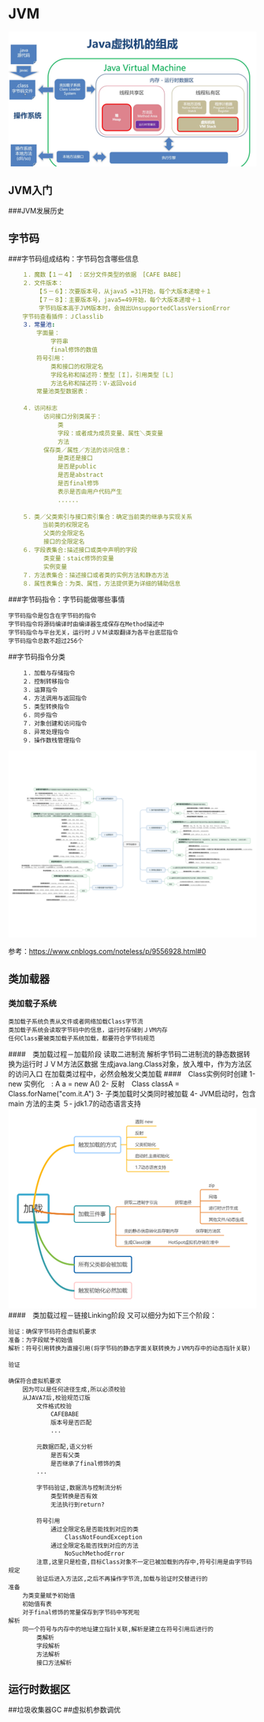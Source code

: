 # JVM 
![](../images/jvm.png)
## JVM入门
###JVM发展历史
###
## 字节码
###字节码组成结构：字节码包含哪些信息
```yaml
    １．魔数【１－４】　：区分文件类型的依据　[CAFE BABE]
    ２．文件版本：
        【５－６】：次要版本号，从java5 =31开始，每个大版本递增＋１
        【７－８】：主要版本号，java5=49开始，每个大版本递增＋１
　       字节码版本高于JVM版本时，会抛出UnsupportedClassVersionError
    字节码查看插件：ＪClasslib
    ３．常量池:
        字面量：
            字符串
            final修饰的数值
        符号引用：
            类和接口的权限定名
            字段名称和描述符：整型［Ｉ］，引用类型［Ｌ］
            方法名称和描述符：V-返回void
        常量池类型数据表：    

    ４．访问标志
          访问接口分别类属于：
              类
              字段：或者成为成员变量、属性＼类变量
              方法
          保存类／属性／方法的访问信息：
              是类还是接口
              是否是public
              是否是abstract
              是否final修饰
              表示是否由用户代码产生
              ......
              
    ５．类／父类索引与接口索引集合：确定当前类的继承与实现关系
        　当前类的权限定名
          父类的全限定名
          接口的全限定名
    ６．字段表集合:描述接口或类中声明的字段
          类变量：staic修饰的变量
          实例变量
    ７．方法表集合：描述接口或者类的实例方法和静态方法
    ８．属性表集合：为类、属性，方法提供更为详细的辅助信息
```
###字节码指令：字节码能做哪些事情
   
    字节码指令是包含在字节码的指令
    字节码指令将源码编译时由编译器生成保存在Method描述中
    字节码指令与平台无关，运行时ＪＶＭ读取翻译为各平台底层指令
    字节码指令总数不超过256个
##字节码指令分类
```shell script
    １．加载与存储指令
    ２．控制转移指令
    ３．运算指令
    ４．方法调用与返回指令
    ５．类型转换指令
    ６．同步指令
    ７．对象创建和访问指令
    ８．异常处理指令
    ９．操作数栈管理指令
```
![](../images/bytecode-classification.png)

参考：https://www.cnblogs.com/noteless/p/9556928.html#0
## 类加载器
### 类加载子系统
    类加载子系统负责从文件或者网络加载Class字节流
    类加载子系统会读取字节码中的信息，运行时存储到ＪVM内存
    任何Class要被类加载子系统加载，都要符合字节码规范
####　类加载过程－加载阶段
    读取二进制流
    解析字节码二进制流的静态数据转换为运行时ＪＶＭ方法区数据
    生成java.lang.Class对象，放入堆中，作为方法区的访问入口
    在加载类过程中，必然会触发父类加载
####　Class实例何时创建
    1- new 实例化　: A a = new A()
    2- 反射　Class classA = Class.forName("com.it.A")
    3- 子类加载时父类同时被加载
    4- JVM启动时，包含main 方法的主类
    ５- jdk1.7的动态语言支持
![](../images/jvm-load.png)    
####　类加载过程－链接Linking阶段
又可以细分为如下三个阶段：
    
    验证：确保字节码符合虚拟机要求
    准备：为字段赋予初始值
    解析：符号引用转换为直接引用(将字节码的静态字面关联转换为ＪVM内存中的动态指针关联)
    
    验证
    
    确保符合虚拟机要求
        因为可以是任何途径生成,所以必须校验
        从JAVA7后,校验规范订版
            文件格式校验
                CAFEBABE
                版本号是否匹配
                ...
                
            元数据匹配,语义分析
                是否有父类
                是否继承了final修饰的类
            ...
            
            字节码验证,数据流与控制流分析
                类型转换是否有效
                无法执行到return?
            
            符号引用
                通过全限定名是否能找到对应的类
                    ClassNotFoundException
                通过全限定名能否找到对应的方法
                    NoSuchMethodError
            注意,这里只是检查,目标Class对象不一定已被加载到内存中,符号引用是由字节码规定
            验证后进入方法区,之后不再操作字节流,加载与验证时交替进行的
    准备
        为类变量赋予初始值
        初始值有表
        对于final修饰的常量保存到字节码中写死啦
    解析    
        同一个符号与内存中的地址建立指针关联,解析是建立在符号引用后进行的
            类解析
            字段解析
            方法解析
            接口方法解析
## 运行时数据区
##垃圾收集器GC
##虚拟机参数调优
 